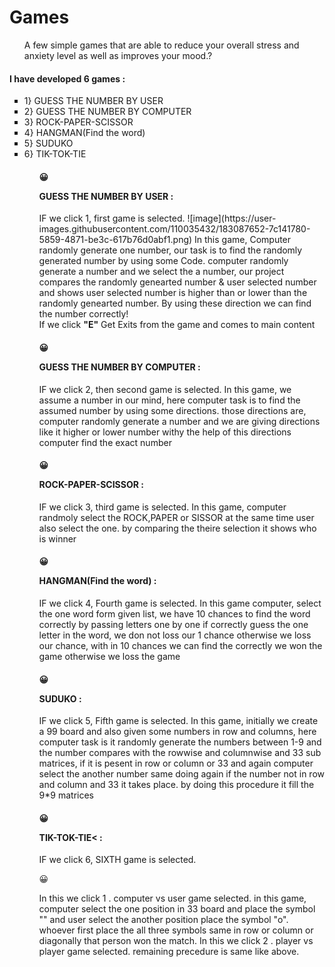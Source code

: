 # Games

 <ul> A few simple games that are able to reduce your overall stress and anxiety level as well as improves your mood.? </ul>
<h4> I have developed 6 games : </h4>

<ul><li type=square>1} GUESS THE NUMBER BY USER</li>

<li type=square>2} GUESS THE NUMBER BY COMPUTER</li>

<li type=square>3} ROCK-PAPER-SCISSOR</li>

<li type=square>4} HANGMAN(Find the word)</li>

<li type=square>5} SUDUKO</li>

<li type=square>6} TIK-TOK-TIE</li><ul>
<h4><p>&#128512;</p> GUESS THE NUMBER BY USER : </h4>
 IF we click 1, first game is selected. 
 ![image](https://user-images.githubusercontent.com/110035432/183087652-7c141780-5859-4871-be3c-617b76d0abf1.png)
 In this game, Computer randomly generate one number, our task is to find the randomly generated number by using some Code. computer randomly generate a number and we select the a number, our project compares the randomly genearted number & user selected number and shows user selected number is higher than or lower than the randomly genearted number. By using these direction we can find the number correctly! <br>If we click <b>"E"</b> Get Exits from the game and comes to main content
<h4><p>&#128512;</p>GUESS THE NUMBER BY COMPUTER :</h4>
IF we click 2, then second game is selected. In this game, we assume a number in our mind, here computer task is to find the assumed number by using some directions. those directions are, computer randomly generate a number and we are giving directions like it higher or lower number withy the help of this directions computer find the exact number<br>
<h4><p>&#128512;</p> ROCK-PAPER-SCISSOR : </h4>
IF we click 3, third game is selected. In this game, computer randmoly select the ROCK,PAPER or SISSOR at the same time user also select the one. by comparing the theire selection it shows who is winner
<h4><p>&#128512;</p> HANGMAN(Find the word) : </h4>
IF we click 4, Fourth game is selected. In this game computer, select the one word form given list, we have 10 chances to find the word correctly by passing letters one by one if correctly guess the one letter in the word, we don not loss our 1 chance otherwise we loss our chance, with in 10 chances we can find the correctly we won the game otherwise we loss the game
<h4><p>&#128512;</p>SUDUKO :</h4>
IF we click 5, Fifth game is selected. In this game, initially we create a 99 board and also given some numbers in row and columns, here computer task is it randomly generate the numbers between 1-9 and the number compares with the rowwise and columnwise and 33 sub matrices, if it is pesent in row or column or 33 and again computer select the another number same doing again if the number not in row and column and 33 it takes place. by doing this procedure it fill the 9*9 matrices
<h4><p>&#128512;</p>TIK-TOK-TIE< :</h4>
IF we click 6, SIXTH game is selected.
<p>&#128512;</p>
In this we click 1 . computer vs user game selected. in this game, computer select the one position in 33 board and place the symbol "" and user select the another position place the symbol "o". whoever first place the all three symbols same in row or column or diagonally that person won the match. In this we click 2 . player vs player game selected. remaining precedure is same like above.
